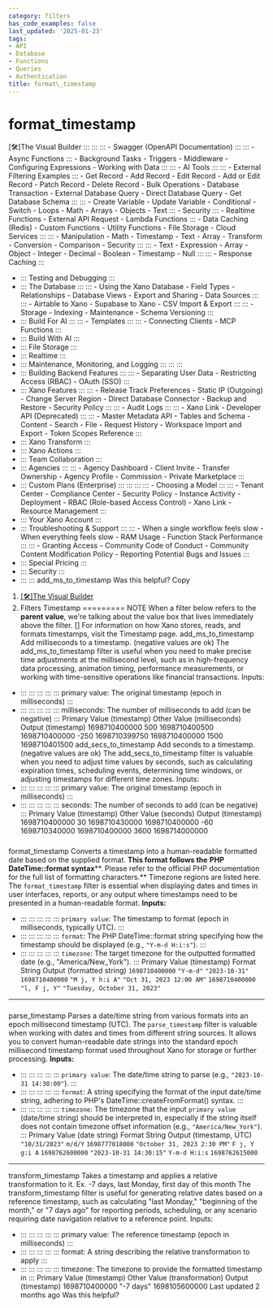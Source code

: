 ```yaml
---
category: filters
has_code_examples: false
last_updated: '2025-01-23'
tags:
- API
- Database
- Functions
- Queries
- Authentication
title: format\_timestamp
---
```


# format\_timestamp

[🛠️]The Visual Builder
    :::
        ::: 
            ::: 
            -   Swagger (OpenAPI Documentation)
            :::
            ::: 
            -   Async Functions
            :::
        -   Background Tasks
        -   Triggers
        -   Middleware
        -   Configuring Expressions
        -   Working with Data
        :::
        ::: 
        -   AI Tools
            ::: 
                ::: 
                -   External Filtering Examples
                :::
            -   Get Record
            -   Add Record
            -   Edit Record
            -   Add or Edit Record
            -   Patch Record
            -   Delete Record
            -   Bulk Operations
            -   Database Transaction
            -   External Database Query
            -   Direct Database Query
            -   Get Database Schema
            :::
            ::: 
            -   Create Variable
            -   Update Variable
            -   Conditional
            -   Switch
            -   Loops
            -   Math
            -   Arrays
            -   Objects
            -   Text
            :::
        -   Security
            ::: 
            -   Realtime Functions
            -   External API Request
            -   Lambda Functions
            :::
        -   Data Caching (Redis)
        -   Custom Functions
        -   Utility Functions
        -   File Storage
        -   Cloud Services
        :::
        ::: 
        -   Manipulation
        -   Math
        -   Timestamp
        -   Text
        -   Array
        -   Transform
        -   Conversion
        -   Comparison
        -   Security
        :::
        ::: 
        -   Text
        -   Expression
        -   Array
        -   Object
        -   Integer
        -   Decimal
        -   Boolean
        -   Timestamp
        -   Null
        :::
        ::: 
        -   Response Caching
        :::
-   ::: 
    Testing and Debugging
    :::
-   ::: 
    The Database
    :::
        ::: 
        -   Using the Xano Database
        -   Field Types
        -   Relationships
        -   Database Views
        -   Export and Sharing
        -   Data Sources
        :::
        ::: 
        -   Airtable to Xano
        -   Supabase to Xano
        -   CSV Import & Export
        :::
        ::: 
        -   Storage
        -   Indexing
        -   Maintenance
        -   Schema Versioning
        :::
-   ::: 
    Build For AI
    :::
        ::: 
        -   Templates
        :::
        ::: 
        -   Connecting Clients
        -   MCP Functions
        :::
-   ::: 
    Build With AI
    :::
-   ::: 
    File Storage
    :::
-   ::: 
    Realtime
    :::
-   ::: 
    Maintenance, Monitoring, and Logging
    :::
        ::: 
        :::
-   ::: 
    Building Backend Features
    :::
        ::: 
        -   Separating User Data
        -   Restricting Access (RBAC)
        -   OAuth (SSO)
        :::
-   ::: 
    Xano Features
    :::
        ::: 
        -   Release Track Preferences
        -   Static IP (Outgoing)
        -   Change Server Region
        -   Direct Database Connector
        -   Backup and Restore
        -   Security Policy
        :::
        ::: 
        -   Audit Logs
        :::
        ::: 
        -   Xano Link
        -   Developer API (Deprecated)
        :::
        ::: 
        -   Master Metadata API
        -   Tables and Schema
        -   Content
        -   Search
        -   File
        -   Request History
        -   Workspace Import and Export
        -   Token Scopes Reference
        :::
-   ::: 
    Xano Transform
    :::
-   ::: 
    Xano Actions
    :::
-   ::: 
    Team Collaboration
    :::
-   ::: 
    Agencies
    :::
        ::: 
        -   Agency Dashboard
        -   Client Invite
        -   Transfer Ownership
        -   Agency Profile
        -   Commission
        -   Private Marketplace
        :::
-   ::: 
    Custom Plans (Enterprise)
    :::
        ::: 
            ::: 
                ::: 
                -   Choosing a Model
                :::
            :::
        -   Tenant Center
        -   Compliance Center
        -   Security Policy
        -   Instance Activity
        -   Deployment
        -   RBAC (Role-based Access Control)
        -   Xano Link
        -   Resource Management
        :::
-   ::: 
    Your Xano Account
    :::
-   ::: 
    Troubleshooting & Support
    :::
        ::: 
        -   When a single workflow feels slow
        -   When everything feels slow
        -   RAM Usage
        -   Function Stack Performance
        :::
        ::: 
        -   Granting Access
        -   Community Code of Conduct
        -   Community Content Modification Policy
        -   Reporting Potential Bugs and Issues
        :::
-   ::: 
    Special Pricing
    :::
-   ::: 
    Security
    :::
-   ::: 
    :::
    add\_ms\_to\_timestamp
Was this helpful?
Copy
1.  [[🛠️]The Visual Builder](../building-with-visual-development.html)
2.  Filters
Timestamp 
=========
NOTE
When a filter below refers to the **parent value**, we\'re talking about the value box that lives immediately above the filter.
[]
For information on how Xano stores, reads, and formats timestamps, visit the Timestamp page.
add\_ms\_to\_timestamp
Add milliseconds to a timestamp. (negative values are ok)
The add\_ms\_to\_timestamp filter is useful when you need to make precise time adjustments at the millisecond level, such as in high-frequency data processing, animation timing, performance measurements, or working with time-sensitive operations like financial transactions.
Inputs:
-   ::: 
    ::: 
    :::
    :::
    ::: 
    primary value: The original timestamp (epoch in milliseconds)
    :::
-   ::: 
    ::: 
    :::
    :::
    ::: 
    milliseconds: The number of milliseconds to add (can be negative)
    :::
Primary Value (timestamp)
Other Value (milliseconds)
Output (timestamp)
1698710400000
500
1698710400500
1698710400000
-250
1698710399750
1698710400000
1500
1698710401500
add\_secs\_to\_timestamp
Add seconds to a timestamp. (negative values are ok)
The add\_secs\_to\_timestamp filter is valuable when you need to adjust time values by seconds, such as calculating expiration times, scheduling events, determining time windows, or adjusting timestamps for different time zones.
Inputs:
-   ::: 
    ::: 
    :::
    :::
    ::: 
    primary value: The original timestamp (epoch in milliseconds)
    :::
-   ::: 
    ::: 
    :::
    :::
    ::: 
    seconds: The number of seconds to add (can be negative)
    :::
Primary Value (timestamp)
Other Value (seconds)
Output (timestamp)
1698710400000
30
1698710430000
1698710400000
-60
1698710340000
1698710400000
3600
1698714000000
###  
format\_timestamp
Converts a timestamp into a human-readable formatted date based on the supplied format.
**This format follows the** **PHP DateTime::format syntax****. Please refer to the official PHP documentation for the full list of formatting characters.**
Timezone regions are listed here.
The `format_timestamp` filter is essential when displaying dates and times in user interfaces, reports, or any output where timestamps need to be presented in a human-readable format.
**Inputs:**
-   ::: 
    ::: 
    :::
    :::
    ::: 
    `primary value`: The timestamp to format (epoch in milliseconds, typically UTC).
    :::
-   ::: 
    ::: 
    :::
    :::
    ::: 
    `format`: The PHP DateTime::format string specifying how the timestamp should be displayed (e.g., `"Y-m-d H:i:s"`).
    :::
-   ::: 
    ::: 
    :::
    :::
    ::: 
    `timezone`: The target timezone for the outputted formatted date (e.g., \"America/New\_York\").
    :::
Primary Value (timestamp)
Format String
Output (formatted string)
`1698710400000`
`"Y-m-d"`
`"2023-10-31"`
`1698710400000`
`"M j, Y h:i A"`
`"Oct 31, 2023 12:00 AM"`
`1698710400000`
`"l, F j, Y"`
`"Tuesday, October 31, 2023"`
------------------------------------------------------------------------
###  
parse\_timestamp
Parses a date/time string from various formats into an epoch millisecond timestamp (UTC).
The `parse_timestamp` filter is valuable when working with dates and times from different string sources. It allows you to convert human-readable date strings into the standard epoch millisecond timestamp format used throughout Xano for storage or further processing.
**Inputs:**
-   ::: 
    ::: 
    :::
    :::
    ::: 
    `primary value`: The date/time string to parse (e.g., `"2023-10-31 14:30:00"`).
    :::
-   ::: 
    ::: 
    :::
    :::
    ::: 
    `format`: A string specifying the format of the input date/time string, adhering to PHP\'s DateTime::createFromFormat() syntax.
    :::
-   ::: 
    ::: 
    :::
    :::
    ::: 
    `timezone`: The timezone that the input `primary value` (date/time string) should be interpreted in, especially if the string itself does not contain timezone offset information (e.g., `"America/New_York"`).
    :::
Primary Value (date string)
Format String
Output (timestamp, UTC)
`"10/31/2023"`
`m/d/Y`
`1698777018000`
`"October 31, 2023 2:30 PM"`
`F j, Y g:i A`
`1698762600000`
`"2023-10-31 14:30:15"`
`Y-m-d H:i:s`
`1698762615000`
------------------------------------------------------------------------
transform\_timestamp
Takes a timestamp and applies a relative transformation to it. Ex. -7 days, last Monday, first day of this month
The transform\_timestamp filter is useful for generating relative dates based on a reference timestamp, such as calculating \"last Monday,\" \"beginning of the month,\" or \"7 days ago\" for reporting periods, scheduling, or any scenario requiring date navigation relative to a reference point.
Inputs:
-   ::: 
    ::: 
    :::
    :::
    ::: 
    primary value: The reference timestamp (epoch in milliseconds)
    :::
-   ::: 
    ::: 
    :::
    :::
    ::: 
    format: A string describing the relative transformation to apply
    :::
-   ::: 
    ::: 
    :::
    :::
    ::: 
    timezone: The timezone to provide the formatted timestamp in
    :::
Primary Value (timestamp)
Other Value (transformation)
Output (timestamp)
1698710400000
\"-7 days\"
1698105600000
Last updated 2 months ago
Was this helpful?